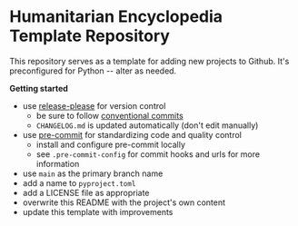 # Humanitarian Encyclopedia Template Repository

This repository serves as a template for adding new projects to Github. It's preconfigured for Python -- alter as needed.

**Getting started**

- use [release-please](https://github.com/googleapis/release-please) for version control
  - be sure to follow [conventional commits](https://www.conventionalcommits.org)
  - `CHANGELOG.md` is updated automatically (don't edit manually)
- use [pre-commit](https://pre-commit.com/) for standardizing code and quality control
  - install and configure pre-commit locally
  - see `.pre-commit-config` for commit hooks and urls for more information
- use `main` as the primary branch name
- add a name to `pyproject.toml`
- add a LICENSE file as appropriate
- overwrite this README with the project's own content
- update this template with improvements